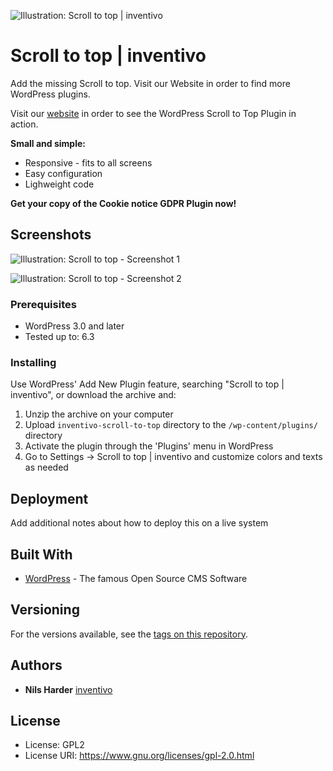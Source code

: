 ![Illustration: Scroll to top | inventivo](https://ps.w.org/scroll-to-top-inventivo/assets/banner-772x250.jpg?rev=1910348)

# Scroll to top | inventivo

Add the missing Scroll to top. Visit our Website in order to find more WordPress plugins.

Visit our <a href="https://www.inventivo.de/seo-muenster"> website</a> in order to see the WordPress Scroll to Top Plugin in action.

**Small and simple:**
* Responsive - fits to all screens
* Easy configuration
* Lighweight code

**Get your copy of the Cookie notice GDPR Plugin now!**

## Screenshots

![Illustration: Scroll to top - Screenshot 1](https://ps.w.org/scroll-to-top-inventivo/trunk/screenshot-1.png?rev=1939192)

![Illustration: Scroll to top - Screenshot 2](https://ps.w.org/scroll-to-top-inventivo/trunk/screenshot-2.png?rev=1939192)

### Prerequisites

* WordPress 3.0 and later
* Tested up to: 6.3

### Installing

Use WordPress' Add New Plugin feature, searching "Scroll to top | inventivo", or download the archive and:

1. Unzip the archive on your computer  
2. Upload `inventivo-scroll-to-top` directory to the `/wp-content/plugins/` directory
3. Activate the plugin through the 'Plugins' menu in WordPress
4. Go to Settings -> Scroll to top | inventivo and customize colors and texts as needed


## Deployment

Add additional notes about how to deploy this on a live system

## Built With

* [WordPress](https://www.wordpress.org) - The famous Open Source CMS Software

## Versioning

For the versions available, see the [tags on this repository](https://github.com/your/project/tags). 

## Authors

* **Nils Harder** [inventivo](https://www.inventivo.de/seo-muenster)

## License

* License:      GPL2
* License URI:  https://www.gnu.org/licenses/gpl-2.0.html




